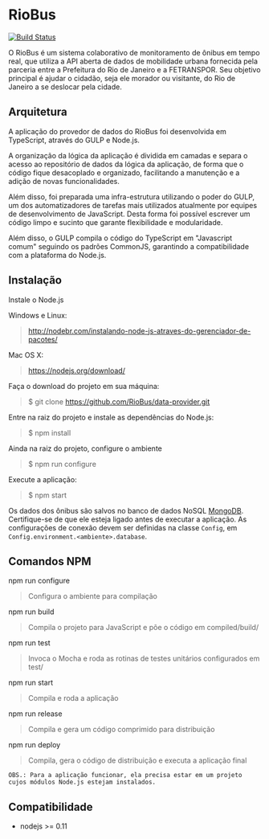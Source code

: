 RioBus
======

[![Build Status](https://snap-ci.com/RioBus/data-provider/branch/master/build_image)](https://snap-ci.com/RioBus/data-provider/branch/master)

O RioBus é um sistema colaborativo de monitoramento de ônibus em tempo real, que utiliza a API aberta de dados de
mobilidade urbana fornecida pela parceria entre a Prefeitura do Rio de Janeiro e a FETRANSPOR.
Seu objetivo principal é ajudar o cidadão, seja ele morador ou visitante, do Rio de Janeiro a se deslocar pela cidade.


Arquitetura
-----------

A aplicação do provedor de dados do RioBus foi desenvolvida em TypeScript, através do GULP e Node.js.

A organização da lógica da aplicação é dividida em camadas e separa o acesso ao repositório de dados da lógica da aplicação,
de forma que o código fique desacoplado e organizado, facilitando a manutenção e a adição de novas funcionalidades.

Além disso, foi preparada uma infra-estrutura utilizando o poder do GULP, um dos automatizadores de tarefas mais utilizados
atualmente por equipes de desenvolvimento de JavaScript. Desta forma foi possível escrever um código limpo e sucinto que
garante flexibilidade e modularidade.

Além disso, o GULP compila o código do TypeScript em "Javascript comum" seguindo os padrões CommonJS, garantindo a
compatibilidade com a plataforma do Node.js.


Instalação
----------

Instale o Node.js

Windows e Linux:
> http://nodebr.com/instalando-node-js-atraves-do-gerenciador-de-pacotes/

Mac OS X:
> https://nodejs.org/download/

Faça o download do projeto em sua máquina:
> $ git clone https://github.com/RioBus/data-provider.git

Entre na raiz do projeto e instale as dependências do Node.js:
> $ npm install

Ainda na raiz do projeto, configure o ambiente
> $ npm run configure

Execute a aplicação:
> $ npm start

Os dados dos ônibus são salvos no banco de dados NoSQL [MongoDB](https://www.mongodb.org/). Certifique-se de que ele 
esteja ligado antes de executar a aplicação. As configurações de conexão devem ser definidas na classe ```Config```, 
em ```Config.environment.<ambiente>.database```.

Comandos NPM
------------

npm run configure
> Configura o ambiente para compilação

npm run build
> Compila o projeto para JavaScript e põe o código em compiled/build/

npm run test
> Invoca o Mocha e roda as rotinas de testes unitários configurados em test/

npm run start
> Compila e roda a aplicação

npm run release
> Compila e gera um código comprimido para distribuição

npm run deploy
> Compila, gera o código de distribuição e executa a aplicação final

```OBS.: Para a aplicação funcionar, ela precisa estar em um projeto cujos módulos Node.js estejam instalados.```

Compatibilidade
---------------

* nodejs >= 0.11
